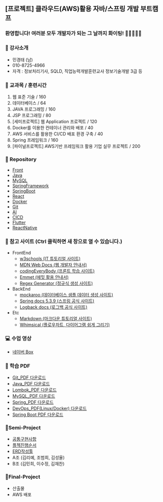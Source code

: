 ## [프로젝트] 클라우드(AWS)활용 자바/스프링 개발 부트캠프

### 환영합니다! 여러분 모두 개발자가 되는 그 날까지 화이팅! 🏃🏃‍♂️🏃‍♀️

### 🎅 강사소개
- 민경태 (남)
- 010-8725-4966
- 자격 : 정보처리기사, SQLD, 직업능력개발훈련교사 정보기술개발 3급 등

### 🎁 교과목 / 훈련시간
1. 웹 표준 기술 / 160
2. 데이터베이스 / 64
3. JAVA 프로그래밍 / 160
4. JSP 프로그래밍 / 80
5. [세미프로젝트] 웹 Application 프로젝트 / 120
6. Docker를 이용한 컨테이너 관리와 배포 / 40
7. AWS 서비스를 활용한 CI/CD 배포 환경 구축 / 40
8. Spring 프레임워크 / 160
9. [파이널프로젝트] AWS기반 프레임워크 활용 기업 실무 프로젝트 / 200

### 🏫 Repository
- [Front](https://github.com/20241010-GreenIT/Front)
- [Java](https://github.com/20241010-GreenIT/Java)
- [MySQL](https://github.com/20241010-GreenIT/MySQL)
- [SpringFramework](https://github.com/20241010-GreenIT/SpringFramework)
- [SpringBoot](https://github.com/20241010-GreenIT/SpringBoot)
- [React](https://github.com/20241010-GreenIT/React)
- [Docker](https://github.com/20241010-GreenIT/Docker)
- [Git](https://github.com/20241010-GreenIT/Git)
- [AI](https://github.com/20241010-GreenIT/AI)
- [CICD](https://github.com/20241010-GreenIT/CICD)
- [Flutter](https://github.com/20241010-GreenIT/Flutter)
- [ReactNative](https://github.com/20241010-GreenIT/ReactNative.git)

### 💬 참고 사이트 (Ctrl 클릭하면 새 창으로 열 수 있습니다.)
<ul type="disc">
  <li>FrontEnd
    <ul>
      <li><a href="https://www.w3schools.com/">w3schools (IT 튜토리얼 사이트)</a></li>
      <li><a href="https://developer.mozilla.org/ko/">MDN Web Docs (웹 개발자 안내서)</a></li>
      <li><a href="https://codingeverybody.kr/">codingEveryBody (프론트 학습 사이트)</a></li>
      <li><a href="https://docs.emmet.io/abbreviations/syntax/">Emmet (에밋 활용 안내서)</a></li>
      <li><a href="https://regex-generator.olafneumann.org/">Regex Generator (정규식 생성 사이트)</a></li>
    </ul>
  </li>
  <li>BackEnd
    <ul>
      <li><a href="https://mockaroo.com/">mockaroo (데이터베이스 샘플 데이터 생성 사이트)</a></li>
      <li><a href="https://docs.spring.io/spring-framework/docs/5.3.39/reference/html/">Spring docs 5.3.9 (스프링 공식 사이트)</a></li>
      <li><a href="https://logback.qos.ch/manual/index.html">Logback docs (로그백 공식 사이트)</a></li>
    </ul>
  </li>
  <li>Etc
    <ul>
      <li><a href="https://www.markdowntutorial.com/kr/">Markdown (마크다운 튜토리얼 사이트)</a></li>
      <li><a href="https://whimsical.com/">Whimsical (플로우차트, 다이어그램 쉽게 그리기)</a></li>
    </ul>
  </li>
</ul>

### 💻 수업 영상
- [네이버 Box](http://naver.me/xa5pOFZz)

### 🧷 학습 PDF
- [Git_PDF 다운로드](https://github.com/20241010-GreenIT/pdf/blob/main/Git_PDF.zip)
- [Java_PDF 다운로드](https://github.com/20241010-GreenIT/pdf/blob/main/Java_PDF.zip)
- [Lombok_PDF 다운로드](https://github.com/20241010-GreenIT/pdf/blob/main/Lombok_PDF.pdf)
- [MySQL_PDF 다운로드](https://github.com/20241010-GreenIT/pdf/blob/main/MySQL_PDF.zip)
- [Spring_PDF 다운로드](https://github.com/20241010-GreenIT/pdf/blob/main/Spring_PDF.zip)
- [DevOps_PDF(Linux/Docker) 다운로드](https://github.com/20241010-GreenIT/pdf/blob/main/DevOps_PDF.zip)
- [Spring Boot PDF 다운로드](https://github.com/20241010-GreenIT/pdf/blob/main/%EC%8A%A4%ED%94%84%EB%A7%81%EB%B6%80%ED%8A%B8%EA%B5%90%EC%95%88.pdf)

### 🤝Semi-Project
- [공통구현사항](http://naver.me/5FmSXxip)
- [플젝진행순서](http://naver.me/xWTn3LAJ)
- [ERD작성툴](https://www.erdcloud.com/)
- A조 (김리예, 조범희, 김성율)
- B조 (김민희, 이수정, 김재찬)

### 🤝Final-Project
- 산출물
- AWS 배포
